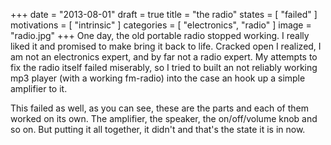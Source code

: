 +++
date = "2013-08-01"
draft = true
title = "the radio"
states = [ "failed" ]
motivations = [ "intrinsic" ]
categories = [ "electronics", "radio" ]
image = "radio.jpg"
+++
One day, the old portable radio stopped working. I really liked it and promised to make bring it back to life. Cracked open I realized, I am not an electronics expert, and by far not a radio expert. My attempts to fix the radio itself failed miserably, so I tried to built an not reliably working mp3 player (with a working fm-radio) into the case an hook up a simple amplifier to it.
<!--more-->
This failed as well, as you can see, these are the parts and each of them worked on its own. The amplifier, the speaker, the on/off/volume knob and so on. But putting it all together, it didn't and that's the state it is in now.

